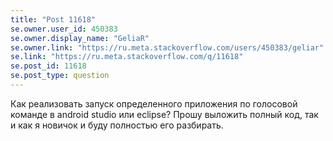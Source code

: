 ```yaml
---
title: "Post 11618"
se.owner.user_id: 450383
se.owner.display_name: "GeliaR"
se.owner.link: "https://ru.meta.stackoverflow.com/users/450383/geliar"
se.link: "https://ru.meta.stackoverflow.com/q/11618"
se.post_id: 11618
se.post_type: question
---
```

<p>Как реализовать запуск определенного приложения по голосовой команде в android studio или eclipse? Прошу выложить полный код, так и как я новичок и буду полностью его разбирать.</p>
